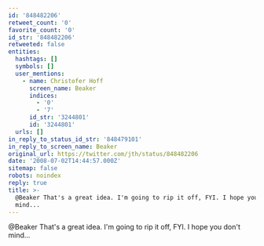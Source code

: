 ```yaml
---
id: '848482206'
retweet_count: '0'
favorite_count: '0'
id_str: '848482206'
retweeted: false
entities:
  hashtags: []
  symbols: []
  user_mentions:
    - name: Christofer Hoff
      screen_name: Beaker
      indices:
        - '0'
        - '7'
      id_str: '3244801'
      id: '3244801'
  urls: []
in_reply_to_status_id_str: '848479101'
in_reply_to_screen_name: Beaker
original_url: https://twitter.com/jth/status/848482206
date: '2008-07-02T14:44:57.000Z'
sitemap: false
robots: noindex
reply: true
title: >-
  @Beaker That's a great idea. I'm going to rip it off, FYI. I hope you don't
  mind...
---
```


@Beaker That's a great idea. I'm going to rip it off, FYI. I hope you don't mind...
